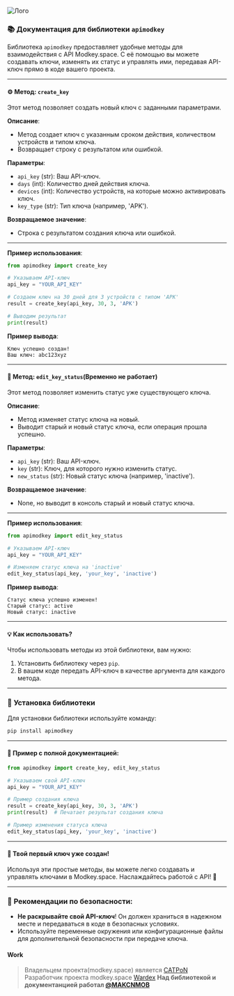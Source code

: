 
![Лого](ссылка_на_изображение)

### 📚 **Документация для библиотеки `apimodkey`**

Библиотека `apimodkey` предоставляет удобные методы для взаимодействия с API Modkey.space. С её помощью вы можете создавать ключи, изменять их статус и управлять ими, передавая API-ключ прямо в коде вашего проекта.

---

#### ⚙️ **Метод: `create_key`**

Этот метод позволяет создать новый ключ с заданными параметрами.

**Описание**:
- Метод создает ключ с указанным сроком действия, количеством устройств и типом ключа.
- Возвращает строку с результатом или ошибкой.

**Параметры**:
- `api_key` (str): Ваш API-ключ.
- `days` (int): Количество дней действия ключа.
- `devices` (int): Количество устройств, на которые можно активировать ключ.
- `key_type` (str): Тип ключа (например, 'APK').

**Возвращаемое значение**:
- Строка с результатом создания ключа или ошибкой.

---

**Пример использования**:

```python
from apimodkey import create_key

# Указываем API-ключ
api_key = "YOUR_API_KEY"

# Создаем ключ на 30 дней для 3 устройств с типом 'APK'
result = create_key(api_key, 30, 3, 'APK')

# Выводим результат
print(result)
```

**Пример вывода**:
```
Ключ успешно создан!
Ваш ключ: abc123xyz
```

---

#### 🔧 **Метод: `edit_key_status`(Временно не работает)**

Этот метод позволяет изменить статус уже существующего ключа.

**Описание**:
- Метод изменяет статус ключа на новый.
- Выводит старый и новый статус ключа, если операция прошла успешно.

**Параметры**:
- `api_key` (str): Ваш API-ключ.
- `key` (str): Ключ, для которого нужно изменить статус.
- `new_status` (str): Новый статус ключа (например, 'inactive').

**Возвращаемое значение**:
- None, но выводит в консоль старый и новый статус ключа.

---

**Пример использования**:

```python
from apimodkey import edit_key_status

# Указываем API-ключ
api_key = "YOUR_API_KEY"

# Изменяем статус ключа на 'inactive'
edit_key_status(api_key, 'your_key', 'inactive')
```

**Пример вывода**:
```
Статус ключа успешно изменен!
Старый статус: active
Новый статус: inactive
```

---

#### 💡 **Как использовать?**

Чтобы использовать методы из этой библиотеки, вам нужно:
1. Установить библиотеку через `pip`.
2. В вашем коде передать API-ключ в качестве аргумента для каждого метода.

---

### 🚀 **Установка библиотеки**

Для установки библиотеки используйте команду:

```bash
pip install apimodkey
```

---

#### 📝 **Пример с полной документацией**:

```python
from apimodkey import create_key, edit_key_status

# Указываем свой API-ключ
api_key = "YOUR_API_KEY"

# Пример создания ключа
result = create_key(api_key, 30, 3, 'APK')
print(result)  # Печатает результат создания ключа

# Пример изменения статуса ключа
edit_key_status(api_key, 'your_key', 'inactive')
```

---

#### 🎉 **Твой первый ключ уже создан!**

Используя эти простые методы, вы можете легко создавать и управлять ключами в Modkey.space. Наслаждайтесь работой с API! 🎉

---

### 📜 **Рекомендации по безопасности**:
- **Не раскрывайте свой API-ключ**! Он должен храниться в надежном месте и передаваться в коде в безопасных условиях.
- Используйте переменные окружения или конфигурационные файлы для дополнительной безопасности при передаче ключа.

#### Work
>Владельцем проекта(modkey.space) является  [CATPoN](https://t.me/EXPERT_CATPON)
>Разработчик проекта modkey.space  [Wardex](https://t.me/)
>**Над библиотекой и документанцией работал  [@MAKCNMOB](https://t.me/MAKCNMOB)**